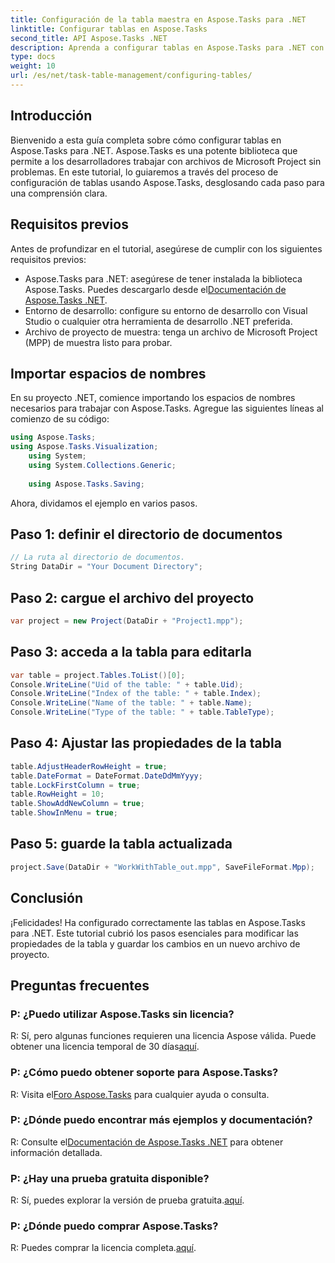 ```yaml
---
title: Configuración de la tabla maestra en Aspose.Tasks para .NET
linktitle: Configurar tablas en Aspose.Tasks
second_title: API Aspose.Tasks .NET
description: Aprenda a configurar tablas en Aspose.Tasks para .NET con esta guía paso a paso. Mejore su experiencia de gestión de proyectos sin esfuerzo.
type: docs
weight: 10
url: /es/net/task-table-management/configuring-tables/
---
```

## Introducción
Bienvenido a esta guía completa sobre cómo configurar tablas en Aspose.Tasks para .NET. Aspose.Tasks es una potente biblioteca que permite a los desarrolladores trabajar con archivos de Microsoft Project sin problemas. En este tutorial, lo guiaremos a través del proceso de configuración de tablas usando Aspose.Tasks, desglosando cada paso para una comprensión clara.
## Requisitos previos
Antes de profundizar en el tutorial, asegúrese de cumplir con los siguientes requisitos previos:
- Aspose.Tasks para .NET: asegúrese de tener instalada la biblioteca Aspose.Tasks. Puedes descargarlo desde el[Documentación de Aspose.Tasks .NET](https://reference.aspose.com/tasks/net/).
- Entorno de desarrollo: configure su entorno de desarrollo con Visual Studio o cualquier otra herramienta de desarrollo .NET preferida.
- Archivo de proyecto de muestra: tenga un archivo de Microsoft Project (MPP) de muestra listo para probar.
## Importar espacios de nombres
En su proyecto .NET, comience importando los espacios de nombres necesarios para trabajar con Aspose.Tasks. Agregue las siguientes líneas al comienzo de su código:
```csharp
using Aspose.Tasks;
using Aspose.Tasks.Visualization;
    using System;
    using System.Collections.Generic;
    
    using Aspose.Tasks.Saving;
```
Ahora, dividamos el ejemplo en varios pasos.
## Paso 1: definir el directorio de documentos
```csharp
// La ruta al directorio de documentos.
String DataDir = "Your Document Directory";
```
## Paso 2: cargue el archivo del proyecto
```csharp
var project = new Project(DataDir + "Project1.mpp");
```
## Paso 3: acceda a la tabla para editarla
```csharp
var table = project.Tables.ToList()[0];
Console.WriteLine("Uid of the table: " + table.Uid);
Console.WriteLine("Index of the table: " + table.Index);
Console.WriteLine("Name of the table: " + table.Name);
Console.WriteLine("Type of the table: " + table.TableType);
```
## Paso 4: Ajustar las propiedades de la tabla
```csharp
table.AdjustHeaderRowHeight = true;
table.DateFormat = DateFormat.DateDdMmYyyy;
table.LockFirstColumn = true;
table.RowHeight = 10;
table.ShowAddNewColumn = true;
table.ShowInMenu = true;
```
## Paso 5: guarde la tabla actualizada
```csharp
project.Save(DataDir + "WorkWithTable_out.mpp", SaveFileFormat.Mpp);
```
## Conclusión
¡Felicidades! Ha configurado correctamente las tablas en Aspose.Tasks para .NET. Este tutorial cubrió los pasos esenciales para modificar las propiedades de la tabla y guardar los cambios en un nuevo archivo de proyecto.
## Preguntas frecuentes
### P: ¿Puedo utilizar Aspose.Tasks sin licencia?
 R: Sí, pero algunas funciones requieren una licencia Aspose válida. Puede obtener una licencia temporal de 30 días[aquí](https://purchase.aspose.com/temporary-license/).
### P: ¿Cómo puedo obtener soporte para Aspose.Tasks?
 R: Visita el[Foro Aspose.Tasks](https://forum.aspose.com/c/tasks/15) para cualquier ayuda o consulta.
### P: ¿Dónde puedo encontrar más ejemplos y documentación?
 R: Consulte el[Documentación de Aspose.Tasks .NET](https://reference.aspose.com/tasks/net/) para obtener información detallada.
### P: ¿Hay una prueba gratuita disponible?
 R: Sí, puedes explorar la versión de prueba gratuita.[aquí](https://releases.aspose.com/).
### P: ¿Dónde puedo comprar Aspose.Tasks?
 R: Puedes comprar la licencia completa.[aquí](https://purchase.aspose.com/buy).